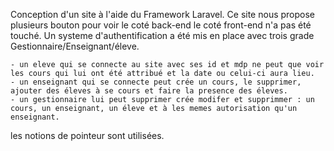 Conception d'un site à l'aide du Framework Laravel. Ce site nous propose plusieurs bouton pour voir le coté back-end le coté front-end n'a pas été touché. Un systeme d'authentification a été mis en place avec trois grade Gestionnaire/Enseignant/éleve.

    - un eleve qui se connecte au site avec ses id et mdp ne peut que voir les cours qui lui ont été attribué et la date ou celui-ci aura lieu.
    - un enseignant qui se connecte peut crée un cours, le supprimer, ajouter des éleves à se cours et faire la presence des éleves.
    - un gestionnaire lui peut supprimer crée modifer et supprimmer : un cours, un enseignant, un éleve et à les memes autorisation qu'un enseignant.
  
  les notions de pointeur sont utilisées.
